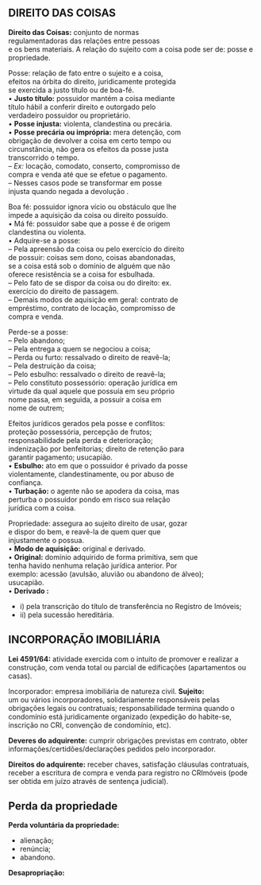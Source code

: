 ## DIREITO DAS COISAS

**Direito das Coisas:** conjunto de normas  
regulamentadoras das relações entre pessoas  
e os bens materiais.   A relação do sujeito com a coisa pode ser de:  posse e propriedade.

Posse: relação de fato entre o sujeito e a coisa,  
efeitos na órbita do direito, juridicamente protegida  
se exercida a justo título ou de boa-fé.  
• **Justo título:** possuidor mantém a coisa mediante  
título hábil a conferir direito e outorgado pelo  
verdadeiro possuidor ou proprietário.  
• **Posse injusta:** violenta, clandestina ou precária.  
• **Posse precária ou imprópria:** mera detenção, com  
obrigação de devolver a coisa em certo tempo ou  
circunstância, não gera os efeitos da posse justa  
transcorrido o tempo.  
– *Ex:* locação, comodato, conserto, compromisso de  
compra e venda até que se efetue o pagamento.  
– Nesses casos pode se transformar em posse  
injusta quando negada a devolução .

Boa fé: possuidor ignora vício ou obstáculo que lhe  
impede a aquisição da coisa ou direito possuído.  
• Má fé: possuidor sabe que a posse é de origem  
clandestina ou violenta.  
• Adquire-se a posse:  
– Pela apreensão da coisa ou pelo exercício do direito  
de possuir: coisas sem dono, coisas abandonadas,  
se a coisa está sob o domínio de alguém que não  
oferece resistência se a coisa for esbulhada.  
– Pelo fato de se dispor da coisa ou do direito: ex.  
exercício do direito de passagem.  
– Demais modos de aquisição em geral: contrato de  
empréstimo, contrato de locação, compromisso de  
compra e venda.

Perde-se a posse:  
– Pelo abandono;  
– Pela entrega a quem se negociou a coisa;  
– Perda ou furto: ressalvado o direito de reavê-la;  
– Pela destruição da coisa;  
– Pelo esbulho: ressalvado o direito de reavê-la;  
– Pelo constituto possessório: operação jurídica em  
virtude da qual aquele que possuía em seu próprio  
nome passa, em seguida, a possuir a coisa em  
nome de outrem;

Efeitos jurídicos gerados pela posse e conflitos:  
proteção possessória, percepção de frutos;  
responsabilidade pela perda e deterioração;  
indenização por benfeitorias; direito de retenção para  
garantir pagamento; usucapião.  
• **Esbulho:** ato em que o possuidor é privado da posse  
violentamente, clandestinamente, ou por abuso de  
confiança.  
• **Turbação:** o agente não se apodera da coisa, mas  
perturba o possuidor pondo em risco sua relação  
jurídica com a coisa.

Propriedade: assegura ao sujeito direito de usar, gozar  
e dispor do bem, e reavê-la de quem quer que  
injustamente o possua.  
• **Modo de aquisição:** original e derivado.  
• **Original:** domínio adquirido de forma primitiva, sem que  
tenha havido nenhuma relação jurídica anterior. Por  
exemplo: acessão (avulsão, aluvião ou abandono de álveo);  
usucapião.  
• **Derivado :** 

 - i) pela transcrição do título de transferência   no Registro de
   Imóveis;
 - ii) pela sucessão hereditária.


## INCORPORAÇÃO IMOBILIÁRIA

**Lei 4591/64:** atividade exercida com o intuito de promover e  realizar a construção, com venda total ou parcial de  edificações (apartamentos ou casas).

Incorporador: empresa imobiliária de natureza civil. **Sujeito:**  
um ou vários incorporadores, solidariamente responsáveis  pelas obrigações legais ou contratuais; responsabilidade  termina quando o condomínio está juridicamente organizado  (expedição do habite-se, inscrição no CRI, convenção de  condomínio, etc).

**Deveres do adquirente:** cumprir obrigações previstas em  contrato, obter informações/certidões/declarações pedidos  pelo incorporador.

**Direitos do adquirente:** receber chaves, satisfação cláusulas  contratuais, receber a escritura de compra e venda para  registro no CRImóveis (pode ser obtida em juízo através de  sentença judicial).

## Perda da propriedade

**Perda voluntária da propriedade:** 

 - alienação;
 - renúncia;
 - abandono.

**Desapropriação:**


<!--stackedit_data:
eyJoaXN0b3J5IjpbMTczNDIyMzAyMSwxNzU0NDIwMTEyXX0=
-->